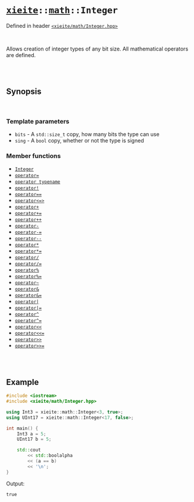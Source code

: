 # [`xieite`](../../README.md)`::`[`math`](../../docs/math.md)`::Integer`
Defined in header [`<xieite/math/Integer.hpp>`](../../include/xieite/math/Integer.hpp)

<br/>

Allows creation of integer types of any bit size. All mathematical operators are defined.

<br/><br/>

## Synopsis

<br/>

### Template parameters
- `bits` - A `std::size_t` copy, how many bits the type can use
- `sing` - A `bool` copy, whether or not the type is signed
### Member functions
- [`Integer`](../../docs/math/Integer/constructor.md)
- [`operator=`](../../docs/math/Integer/operatorAssign.md)
- [`operator typename`](../../docs/math/Integer/operatorCast.md)
- [`operator!`](../../docs/math/Integer/operatorNot.md)
- [`operator==`](../../docs/math/Integer/operatorEquals.md)
- [`operator<=>`](../../docs/math/Integer/operatorSpaceship.md)
- [`operator+`](../../docs/math/Integer/operatorAdd.md)
- [`operator+=`](../../docs/math/Integer/operatorAddAssign.md)
- [`operator++`](../../docs/math/Integer/operatorIncrement.md)
- [`operator-`](../../docs/math/Integer/operatorSubtract.md)
- [`operator-=`](../../docs/math/Integer/operatorSubtractAssign.md)
- [`operator--`](../../docs/math/Integer/operatorDecrement.md)
- [`operator*`](../../docs/math/Integer/operatorMultiply.md)
- [`operator*=`](../../docs/math/Integer/operatorMultiplyAssign.md)
- [`operator/`](../../docs/math/Integer/operatorDivide.md)
- [`operator/=`](../../docs/math/Integer/operatorDivideAssign.md)
- [`operator%`](../../docs/math/Integer/operatorModulo.md)
- [`operator%=`](../../docs/math/Integer/operatorModuloAssign.md)
- [`operator~`](../../docs/math/Integer/operatorBitwiseNot.md)
- [`operator&`](../../docs/math/Integer/operatorBitwiseAnd.md)
- [`operator&=`](../../docs/math/Integer/operatorBitwiseNotAssign.md)
- [`operator|`](../../docs/math/Integer/operatorBitwiseOr.md)
- [`operator|=`](../../docs/math/Integer/operatorBitwiseOrAssign.md)
- [`operator^`](../../docs/math/Integer/operatorBitwiseXor.md)
- [`operator^=`](../../docs/math/Integer/operatorBitwiseXorAssign.md)
- [`operator<<`](../../docs/math/Integer/operatorBitwiseShiftLeft.md)
- [`operator<<=`](../../docs/math/Integer/operatorBitwiseShiftLeftAssign.md)
- [`operator>>`](../../docs/math/Integer/operatorBitwiseShiftRight.md)
- [`operator>>=`](../../docs/math/Integer/operatorBitwiseShiftRightAssign.md)

<br/><br/>

## Example
```cpp
#include <iostream>
#include <xieite/math/Integer.hpp>

using Int3 = xieite::math::Integer<3, true>;
using UInt17 = xieite::math::Integer<17, false>;

int main() {
	Int3 a = 5;
	UInt17 b = 5;

	std::cout
		<< std::boolalpha
		<< (a == b)
		<< '\n';
}
```
Output:
```
true
```
